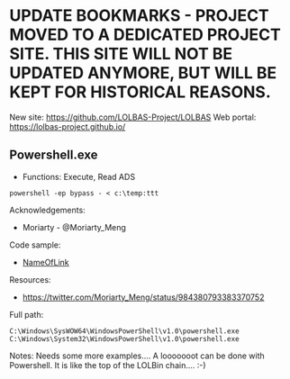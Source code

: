 # UPDATE BOOKMARKS - PROJECT MOVED TO A DEDICATED PROJECT SITE. THIS SITE WILL NOT BE UPDATED ANYMORE, BUT WILL BE KEPT FOR HISTORICAL REASONS.
New site: https://github.com/LOLBAS-Project/LOLBAS
Web portal: https://lolbas-project.github.io/ 
## Powershell.exe

* Functions: Execute, Read ADS

```
powershell -ep bypass - < c:\temp:ttt    

```

Acknowledgements:
* Moriarty - @Moriarty_Meng

Code sample:
* [NameOfLink](Payload/NameOfPayload)

Resources:
* https://twitter.com/Moriarty_Meng/status/984380793383370752

Full path:
```
C:\Windows\SysWOW64\WindowsPowerShell\v1.0\powershell.exe
C:\Windows\System32\WindowsPowerShell\v1.0\powershell.exe
```

Notes:
Needs some more examples.... A looooooot can be done with Powershell. It is like the top of the LOLBin chain.... :-)


 
